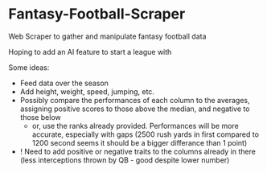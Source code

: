 # Fantasy-Football-Scraper
Web Scraper to gather and manipulate fantasy football data 

Hoping to add an AI feature to start a league with

Some ideas:
 - Feed data over the season
 - Add height, weight, speed, jumping, etc. 
 - Possibly compare the performances of each column to the averages, assigning positive scores to those above the median, and negative to those below
    - or, use the ranks already provided. Performances will be more accurate, especially with gaps (2500 rush yards in first compared to 1200 second seems it should be a bigger differance than 1 point)
 - ! Need to add positive or negative traits to the columns already in there (less interceptions thrown by QB - good despite lower number)
 
